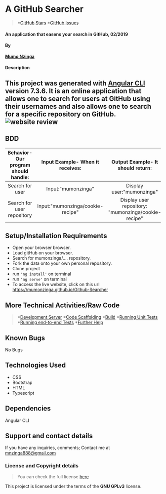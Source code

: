 #  A GitHub Searcher
>*[GitHub Stars](https://github.com/mumonzinga/github-search/stargazers) *[GitHub Issues](https://github.com/mumonzinga/github-search/issues)

#### An application that easens your search in GitHub, 02/2019

#### By 
**[Mumo Nzinga](https://github.com/mumonzinga)**

#### Description

This project was generated with [Angular CLI](https://github.com/angular/angular-cli) version 7.3.6. It is an online application that allows one to search for users at GitHub using their usernames and also allows one to search for a specific repository on GitHub.
![website review](https://github.com/mumonzinga/images/)
---
## BDD

| Behavior- Our program should handle: | Input Example- When it receives: | Output Example- It should return: |
| :-------------: | :-------------: | :-------------: |
| Search for user | Input:"mumonzinga" | Display user:"mumonzinga" |
| Search for user repository | Input:"mumonzinga/cookie-recipe" | Display user repository: "mumonzinga/cookie-recipe" |

## Setup/Installation Requirements

* Open your browser browser.
* Load gitHub on your browser.
* Search for mumonzinga/.... repository.
* Fork the data onto your own personal repository.
* Clone project
* run `'ng install'` on terminal
* run `'ng serve'` on terminal
* To access the live website, click on this url https://mumonzinga.github.io/Github-Searcher

## More Technical Activities/Raw Code
>*[Development Server](https://github.com/mumonzinga/github-search/blob/master/developmentserver.md)
>*[Code Scaffolding](https://github.com/mumonzinga/github-search/blob/master/codescaffolding.md)
>*[Build](https://github.com/mumonzinga/github-search/blob/master/build.md)
>*[Running Unit Tests](https://github.com/mumonzinga/github-search/blob/master/runningunittests.md)
>*[Running end-to-end Tests](https://github.com/mumonzinga/github-search/blob/master/runningendtoendtests.md)
>*[Further Help](https://github.com/mumonzinga/github-search/blob/master/furtherhelp.md)
## Known Bugs

No Bugs

## Technologies Used

- CSS 
- Bootstrap
- HTML 
- Typescript


## Dependencies

Angular CLI

## Support and contact details
If you have any inquiries, comments; Contact me at mnzinga888@gmail.com  


### License and Copyright details
>You can check the full license [here](https://github.com/mumonzinga/LICENSE.git)

This project is licensed under the terms of the **GNU GPLv3** license.



